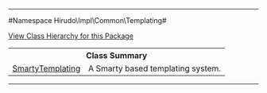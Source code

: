 

- - -

#Namespace Hirudo\Impl\Common\Templating#

<div><a href='https://github.com/JeyDotC/Hirudo-docs/blob/master/Hirudo/Impl/Common/Templating//package-tree.md'>View Class Hierarchy for this Package</a></div>

<table class="title">
<tr><th colspan="2" class="title">Class Summary</th></tr>
<tr><td class="name"><a href="https://github.com/JeyDotC/Hirudo-docs/blob/master/Hirudo/Impl/Common/Templating/SmartyTemplating.md">SmartyTemplating</a></td><td class="description">A Smarty based templating system.</td></tr>
</table>

- - -

